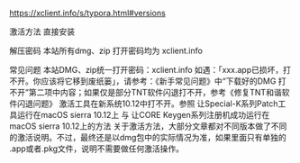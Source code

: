 https://xclient.info/s/typora.html#versions




激活方法
直接安装

解压密码
本站所有dmg、zip 打开密码均为 xclient.info


常见问题
本站DMG、zip统一打开密码：xclient.info
如遇：「xxx.app已损坏，打不开。你应该将它移到废纸篓」，请参考：《新手常见问题》中“下载好的DMG 打不开”第二项中内容；如果仅是部分TNT软件闪退打不开，参考《修复TNT和谐软件闪退问题》
激活工具在新系统10.12中打不开。参照 让Special-K系列Patch工具运行在macOS sierra 10.12上 与 让CORE Keygen系列注册机成功运行在macOS sierra 10.12上的方法
关于激活方法，大部分文章都对不同版本做了不同的激活说明。不过，最终还是以dmg包中的实际情况为准，如果里面只有单独的 .app或者.pkg文件，说明不需要做任何激活操作。